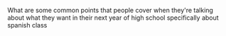 What are some common points that people cover when they're talking about what they want in their next year of high school specifically about spanish class